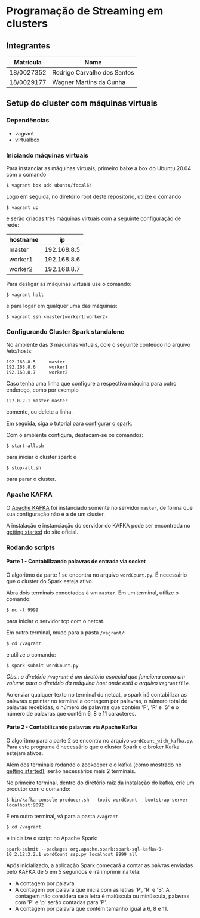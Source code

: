 # Programação de Streaming em clusters

## Integrantes

|Matrícula|Nome|
|---------|----|
|18/0027352|Rodrigo Carvalho dos Santos
|18/0029177|Wagner Martins da Cunha

## Setup do cluster com máquinas virtuais

### Dependências

- vagrant
- virtualbox

### Iniciando máquinas virtuais

Para instanciar as máquinas virtuais, primeiro baixe a box do Ubuntu 20.04 com o comando

```shell
$ vagrant box add ubuntu/focal64
```

Logo em seguida, no diretório root deste repositório, utilize o comando

```shell
$ vagrant up
```

e serão criadas três máquinas virtuais com a seguinte configuração de rede:

|hostname|ip|
|--------|--|
|master|192.168.8.5|
|worker1|192.168.8.6|
|worker2|192.168.8.7|

Para desligar as máquinas virtuais use o comando:

```shell
$ vagrant halt
```

e para logar em qualquer uma das máquinas:


```shell
$ vagrant ssh <master|worker1|worker2>
```

### Configurando Cluster Spark standalone

No ambiente das 3 máquinas virtuais, cole o seguinte conteúdo no arquivo /etc/hosts:

```
192.168.8.5     master
192.168.8.6     worker1
192.168.8.7     worker2
```

Caso tenha uma linha que configure a respectiva máquina para outro endereço, como por exemplo

```
127.0.2.1 master master
```

comente, ou delete a linha.

Em seguida, siga o tutorial para [configurar o spark](https://towardsdatascience.com/setting-up-apache-spark-in-standalone-mode-81efb78c2b52).

Com o ambiente configura, destacam-se os comandos:

```shell
$ start-all.sh
```
para iniciar o cluster spark e

```shell
$ stop-all.sh
```

para parar o cluster.

### Apache KAFKA

O [Apache KAFKA](https://kafka.apache.org/) foi instanciado somente no servidor `master`, de forma que sua configuração não é a de um cluster.

A instalação e instanciação do servidor do KAFKA pode ser encontrada no [getting started](https://kafka.apache.org/quickstart) do site oficial.

### Rodando scripts

#### Parte 1 - Contabilizando palavras de entrada via socket

O algoritmo da parte 1 se encontra no arquivo `wordCount.py`. É necessário que o cluster do Spark esteja ativo.

Abra dois terminais conectados à vm `master`. Em um terminal, utilize o comando:

```shell
$ nc -l 9999
```
para iniciar o servidor tcp com o netcat.

Em outro terminal, mude para a pasta `/vagrant/`:

```shell
$ cd /vagrant
```

e utilize o comando:

```shell
$ spark-submit wordCount.py
```

_Obs.: o diretório `/vagrant` é um diretório especial que funciona como um volume para o diretório da máquina host onde está o arquivo `Vagrantfile`._

Ao enviar qualquer texto no terminal do netcat, o spark irá contabilizar as palavras e printar no terminal a contagem por palavras, o número total de palavras recebidas, o número de palavras que contém 'P', 'R' e 'S' e o número de palavras que contém 6, 8 e 11 caracteres. 

#### Parte 2 - Contabilizando palavras via Apache Kafka

O algoritmo para a parte 2 se encontra no arquivo `wordCount_with_kafka.py`. Para este programa é necessário que o cluster Spark e o broker Kafka estejam ativos.

Além dos terminais rodando o zookeeper e o kafka (como mostrado no [getting started](https://kafka.apache.org/quickstart)), serão necessários mais 2 terminais.

No primeiro terminal, dentro do diretório raíz da instalação do kafka, crie um produtor com o comando:

```shell
$ bin/kafka-console-producer.sh --topic wordCount --bootstrap-server localhost:9092
```

E em outro terminal, vá para a pasta `/vagrant`

```shell
$ cd /vagrant
```

e inicialize o script no Apache Spark:

```shell
spark-submit --packages org.apache.spark:spark-sql-kafka-0-10_2.12:3.2.1 wordCount_ssp.py localhost 9999 all
```

Após inicializado, a aplicação Spark começará a contar as palvras enviadas pelo KAFKA de 5 em 5 segundos e irá imprimir na tela:

- A contagem por palavra
- A contagem por palavra que inicia com as letras 'P', 'R' e 'S'. A contagem não considera se a letra é maiúscula ou minúscula, palavras com 'P' e 'p' serão contadas para 'P'.
- A contagem por palavra que contém tamanho igual a 6, 8 e 11.

